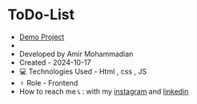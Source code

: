 # ToDo-List


  - [Demo Project](https://amirmohammadianaftah.github.io/ToDo-List/)
  - 
- Developed by Amir Mohammadian
- Created - 2024-10-17
- 💻 Technologies Used - Html , css , JS
- ♀️ Role - Frontend
- How to reach me 📞 : with my [instagram](https://www.instagram.com/amirmohammadian.web) and [linkedin](https://www.linkedin.com/in/amir-mohammadian-aa571b31b/)
